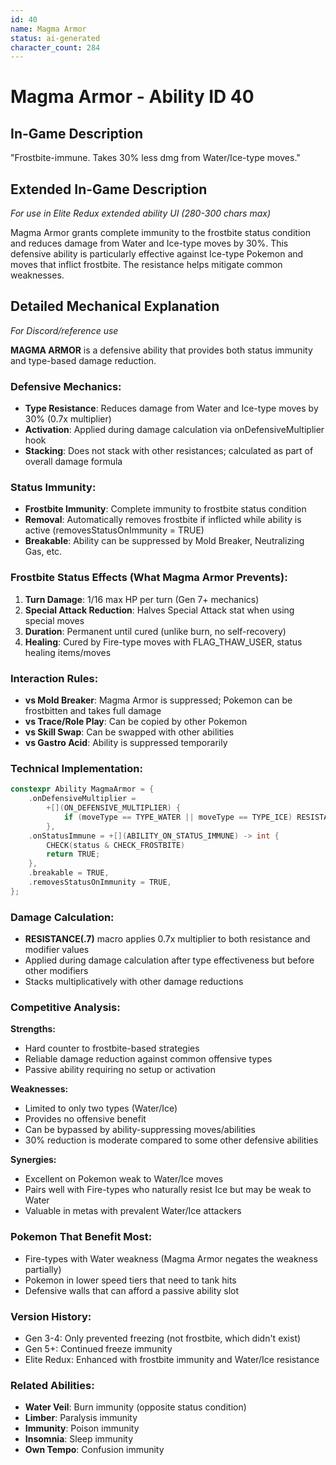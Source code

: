 ```yaml
---
id: 40
name: Magma Armor
status: ai-generated
character_count: 284
---
```


# Magma Armor - Ability ID 40

## In-Game Description
"Frostbite-immune. Takes 30% less dmg from Water/Ice-type moves."

## Extended In-Game Description
*For use in Elite Redux extended ability UI (280-300 chars max)*

Magma Armor grants complete immunity to the frostbite status condition and reduces damage from Water and Ice-type moves by 30%. This defensive ability is particularly effective against Ice-type Pokemon and moves that inflict frostbite. The resistance helps mitigate common weaknesses.

## Detailed Mechanical Explanation
*For Discord/reference use*

**MAGMA ARMOR** is a defensive ability that provides both status immunity and type-based damage reduction.

### Defensive Mechanics:
- **Type Resistance**: Reduces damage from Water and Ice-type moves by 30% (0.7x multiplier)
- **Activation**: Applied during damage calculation via onDefensiveMultiplier hook
- **Stacking**: Does not stack with other resistances; calculated as part of overall damage formula

### Status Immunity:
- **Frostbite Immunity**: Complete immunity to frostbite status condition
- **Removal**: Automatically removes frostbite if inflicted while ability is active (removesStatusOnImmunity = TRUE)
- **Breakable**: Ability can be suppressed by Mold Breaker, Neutralizing Gas, etc.

### Frostbite Status Effects (What Magma Armor Prevents):
1. **Turn Damage**: 1/16 max HP per turn (Gen 7+ mechanics)
2. **Special Attack Reduction**: Halves Special Attack stat when using special moves
3. **Duration**: Permanent until cured (unlike burn, no self-recovery)
4. **Healing**: Cured by Fire-type moves with FLAG_THAW_USER, status healing items/moves

### Interaction Rules:
- **vs Mold Breaker**: Magma Armor is suppressed; Pokemon can be frostbitten and takes full damage
- **vs Trace/Role Play**: Can be copied by other Pokemon
- **vs Skill Swap**: Can be swapped with other abilities
- **vs Gastro Acid**: Ability is suppressed temporarily

### Technical Implementation:
```c
constexpr Ability MagmaArmor = {
    .onDefensiveMultiplier =
        +[](ON_DEFENSIVE_MULTIPLIER) {
            if (moveType == TYPE_WATER || moveType == TYPE_ICE) RESISTANCE(.7);
        },
    .onStatusImmune = +[](ABILITY_ON_STATUS_IMMUNE) -> int {
        CHECK(status & CHECK_FROSTBITE)
        return TRUE;
    },
    .breakable = TRUE,
    .removesStatusOnImmunity = TRUE,
};
```

### Damage Calculation:
- **RESISTANCE(.7)** macro applies 0.7x multiplier to both resistance and modifier values
- Applied during damage calculation after type effectiveness but before other modifiers
- Stacks multiplicatively with other damage reductions

### Competitive Analysis:
**Strengths:**
- Hard counter to frostbite-based strategies
- Reliable damage reduction against common offensive types
- Passive ability requiring no setup or activation

**Weaknesses:**
- Limited to only two types (Water/Ice)
- Provides no offensive benefit
- Can be bypassed by ability-suppressing moves/abilities
- 30% reduction is moderate compared to some other defensive abilities

**Synergies:**
- Excellent on Pokemon weak to Water/Ice moves
- Pairs well with Fire-types who naturally resist Ice but may be weak to Water
- Valuable in metas with prevalent Water/Ice attackers

### Pokemon That Benefit Most:
- Fire-types with Water weakness (Magma Armor negates the weakness partially)
- Pokemon in lower speed tiers that need to tank hits
- Defensive walls that can afford a passive ability slot

### Version History:
- Gen 3-4: Only prevented freezing (not frostbite, which didn't exist)
- Gen 5+: Continued freeze immunity
- Elite Redux: Enhanced with frostbite immunity and Water/Ice resistance

### Related Abilities:
- **Water Veil**: Burn immunity (opposite status condition)
- **Limber**: Paralysis immunity 
- **Immunity**: Poison immunity
- **Insomnia**: Sleep immunity
- **Own Tempo**: Confusion immunity